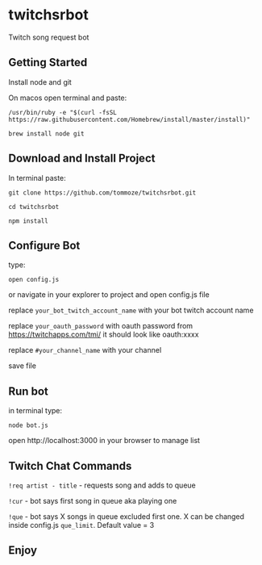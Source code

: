 # twitchsrbot

Twitch song request bot

## Getting Started

Install node and git

On macos open terminal and paste:

`/usr/bin/ruby -e "$(curl -fsSL https://raw.githubusercontent.com/Homebrew/install/master/install)"` 

`brew install node git`

## Download and Install Project

In terminal paste:

`git clone https://github.com/tommoze/twitchsrbot.git`

`cd twitchsrbot`

`npm install`

## Configure Bot

type:

`open config.js`

or navigate in your explorer to project and open config.js file

replace `your_bot_twitch_account_name` with your bot twitch account name

replace `your_oauth_password` with oauth password from https://twitchapps.com/tmi/ it should look like oauth:xxxx

replace `#your_channel_name` with your channel

save file

## Run bot

in terminal type:

`node bot.js`

open http://localhost:3000 in your browser to manage list

## Twitch Chat Commands

`!req artist - title` - requests song and adds to queue

`!cur` - bot says first song in queue aka playing one

`!que` - bot says X songs in queue excluded first one. X can be changed inside config.js `que_limit`. Default value = 3

## Enjoy